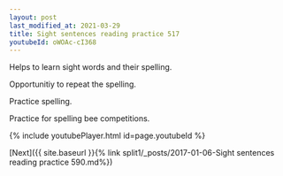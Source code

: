 ```yaml
---
layout: post
last_modified_at: 2021-03-29
title: Sight sentences reading practice 517
youtubeId: oWOAc-cI368
---
```

 
 
Helps to learn sight words and their spelling.

Opportunitiy to repeat the spelling. 

Practice spelling. 
 
Practice for spelling bee competitions. 
 
{% include youtubePlayer.html id=page.youtubeId %}
 
 

[Next]({{ site.baseurl }}{% link  split1/_posts/2017-01-06-Sight sentences reading practice 590.md%})
 
